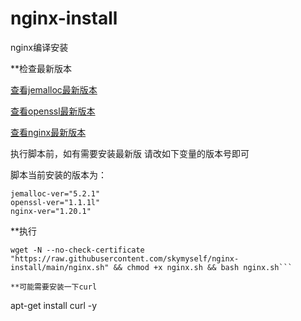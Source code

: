 # nginx-install
nginx编译安装

**检查最新版本

[查看jemalloc最新版本](https://github.com/jemalloc/jemalloc)

[查看openssl最新版本](https://github.com/openssl/openssl/tags)

[查看nginx最新版本](http://nginx.org/en/download.html)


执行脚本前，如有需要安装最新版
请改如下变量的版本号即可

脚本当前安装的版本为：
```
jemalloc-ver="5.2.1"
openssl-ver="1.1.1l"
nginx-ver="1.20.1"
```

**执行
```
wget -N --no-check-certificate "https://raw.githubusercontent.com/skymyself/nginx-install/main/nginx.sh" && chmod +x nginx.sh && bash nginx.sh```

**可能需要安装一下curl
```
 apt-get install curl -y
```
